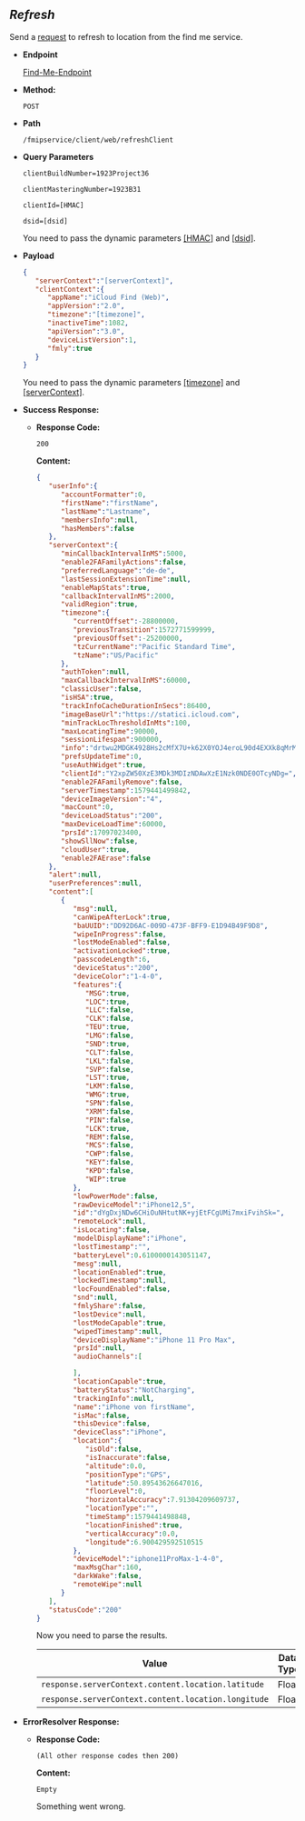 *Refresh*
----
  Send a [request](../../definitions/requests/default-request.md) to refresh to location from the find me service.

* **Endpoint**
  
  [Find-Me-Endpoint](../../definitions/icloud/endpoints/find-me.md)
  
* **Method:**

  `POST`
  
* **Path**

  `/fmipservice/client/web/refreshClient`
  
* **Query Parameters**
 
   `clientBuildNumber=1923Project36`
   
   `clientMasteringNumber=1923B31`
   
   `clientId=[HMAC]`
   
   `dsid=[dsid]`
   
   You need to pass the dynamic parameters [[HMAC]](../../definitions/general/types/hmac.md) and [[dsid]](../../definitions/icloud/variables/session-id.md).

* **Payload**

  ```json
  {
     "serverContext":"[serverContext]",
     "clientContext":{
        "appName":"iCloud Find (Web)",
        "appVersion":"2.0",
        "timezone":"[timezone]",
        "inactiveTime":1082,
        "apiVersion":"3.0",
        "deviceListVersion":1,
        "fmly":true
     }
  }
  ```
   
   You need to pass the dynamic parameters [[timezone]](../../definitions/general/types/timezone.md) and [[serverContext]](../../definitions/icloud/variables/find-me/server-context.md).

* **Success Response:**

  * **Response Code:**
  
    `200`
    
    **Content:** 
    
    ```json
    {
       "userInfo":{
          "accountFormatter":0,
          "firstName":"firstName",
          "lastName":"Lastname",
          "membersInfo":null,
          "hasMembers":false
       },
       "serverContext":{
          "minCallbackIntervalInMS":5000,
          "enable2FAFamilyActions":false,
          "preferredLanguage":"de-de",
          "lastSessionExtensionTime":null,
          "enableMapStats":true,
          "callbackIntervalInMS":2000,
          "validRegion":true,
          "timezone":{
             "currentOffset":-28800000,
             "previousTransition":1572771599999,
             "previousOffset":-25200000,
             "tzCurrentName":"Pacific Standard Time",
             "tzName":"US/Pacific"
          },
          "authToken":null,
          "maxCallbackIntervalInMS":60000,
          "classicUser":false,
          "isHSA":true,
          "trackInfoCacheDurationInSecs":86400,
          "imageBaseUrl":"https://statici.icloud.com",
          "minTrackLocThresholdInMts":100,
          "maxLocatingTime":90000,
          "sessionLifespan":900000,
          "info":"drtwu2MDGK4928Hs2cMfX7U+k62X0YOJ4eroL90d4EXXk8qMrM74dYzwbHmbpZHa",
          "prefsUpdateTime":0,
          "useAuthWidget":true,
          "clientId":"Y2xpZW50XzE3MDk3MDIzNDAwXzE1Nzk0NDE0OTcyNDg=",
          "enable2FAFamilyRemove":false,
          "serverTimestamp":1579441499842,
          "deviceImageVersion":"4",
          "macCount":0,
          "deviceLoadStatus":"200",
          "maxDeviceLoadTime":60000,
          "prsId":17097023400,
          "showSllNow":false,
          "cloudUser":true,
          "enable2FAErase":false
       },
       "alert":null,
       "userPreferences":null,
       "content":[
          {
             "msg":null,
             "canWipeAfterLock":true,
             "baUUID":"DD92D6AC-009D-473F-BFF9-E1D94B49F9D8",
             "wipeInProgress":false,
             "lostModeEnabled":false,
             "activationLocked":true,
             "passcodeLength":6,
             "deviceStatus":"200",
             "deviceColor":"1-4-0",
             "features":{
                "MSG":true,
                "LOC":true,
                "LLC":false,
                "CLK":false,
                "TEU":true,
                "LMG":false,
                "SND":true,
                "CLT":false,
                "LKL":false,
                "SVP":false,
                "LST":true,
                "LKM":false,
                "WMG":true,
                "SPN":false,
                "XRM":false,
                "PIN":false,
                "LCK":true,
                "REM":false,
                "MCS":false,
                "CWP":false,
                "KEY":false,
                "KPD":false,
                "WIP":true
             },
             "lowPowerMode":false,
             "rawDeviceModel":"iPhone12,5",
             "id":"dYgDxjNDw6CHiOuNHtutNK+yjEtFCgUMi7mxiFvihSk=",
             "remoteLock":null,
             "isLocating":false,
             "modelDisplayName":"iPhone",
             "lostTimestamp":"",
             "batteryLevel":0.6100000143051147,
             "mesg":null,
             "locationEnabled":true,
             "lockedTimestamp":null,
             "locFoundEnabled":false,
             "snd":null,
             "fmlyShare":false,
             "lostDevice":null,
             "lostModeCapable":true,
             "wipedTimestamp":null,
             "deviceDisplayName":"iPhone 11 Pro Max",
             "prsId":null,
             "audioChannels":[
    
             ],
             "locationCapable":true,
             "batteryStatus":"NotCharging",
             "trackingInfo":null,
             "name":"iPhone von firstName",
             "isMac":false,
             "thisDevice":false,
             "deviceClass":"iPhone",
             "location":{
                "isOld":false,
                "isInaccurate":false,
                "altitude":0.0,
                "positionType":"GPS",
                "latitude":50.89543626647016,
                "floorLevel":0,
                "horizontalAccuracy":7.91304209609737,
                "locationType":"",
                "timeStamp":1579441498848,
                "locationFinished":true,
                "verticalAccuracy":0.0,
                "longitude":6.900429592510515
             },
             "deviceModel":"iphone11ProMax-1-4-0",
             "maxMsgChar":160,
             "darkWake":false,
             "remoteWipe":null
          }
       ],
       "statusCode":"200"
    }
    ```
    
    Now you need to parse the results.
 
    | Value              | Data Type |
    |--------------------|-----------|
    | `response.serverContext.content.location.latitude`   | Float    |
    | `response.serverContext.content.location.longitude`   | Float    |

* **ErrorResolver Response:**

  * **Response Code:**
  
    `(All other response codes then 200)`
    
    **Content:** 
    
    `Empty`
    
    Something went wrong.